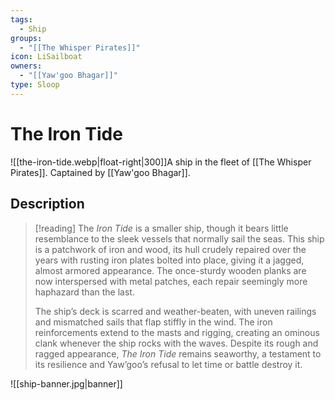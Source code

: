 ```yaml
---
tags:
  - Ship
groups:
  - "[[The Whisper Pirates]]"
icon: LiSailboat
owners:
  - "[[Yaw'goo Bhagar]]"
type: Sloop
---
```


# The Iron Tide

![[the-iron-tide.webp|float-right|300]]A ship in the fleet of [[The Whisper Pirates]]. Captained by [[Yaw'goo Bhagar]].

## Description

>[!reading]
>The *Iron Tide* is a smaller ship, though it bears little resemblance to the sleek vessels that normally sail the seas. This ship is a patchwork of iron and wood, its hull crudely repaired over the years with rusting iron plates bolted into place, giving it a jagged, almost armored appearance. The once-sturdy wooden planks are now interspersed with metal patches, each repair seemingly more haphazard than the last.
>
>The ship’s deck is scarred and weather-beaten, with uneven railings and mismatched sails that flap stiffly in the wind. The iron reinforcements extend to the masts and rigging, creating an ominous clank whenever the ship rocks with the waves. Despite its rough and ragged appearance, *The Iron Tide* remains seaworthy, a testament to its resilience and Yaw’goo’s refusal to let time or battle destroy it.

![[ship-banner.jpg|banner]]
